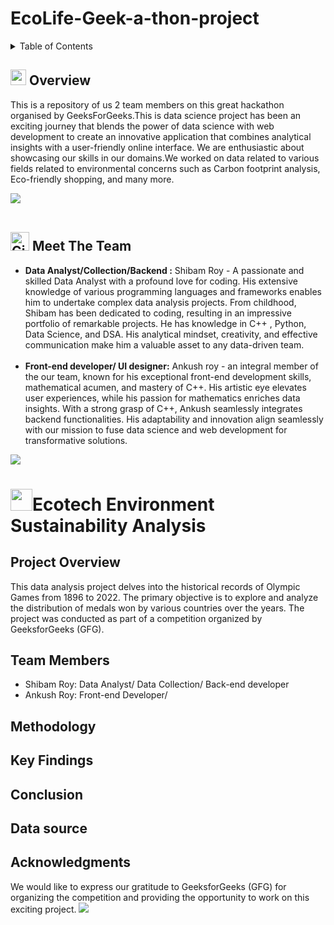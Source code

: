 # EcoLife-Geek-a-thon-project
<details>
    <summary>Table of Contents</summary>
    <ol>
        <li>
            <a href="#Overview">Overview</a>
        </li>
        <li>
            <a href="#meet_the_team">Meet The Team</a>
        </li>
        <li>
            <a href="#EchoLife-analysis">Ecotech Environment Sustainability Analysis</a>
        </li>
        <ul>
            <li><a href="#project-overview">Project Overview</a></li>
            <li><a href="#team-members">Team Members</a></li>
            <li><a href="#methodology">Methodology</a></li>
            <li><a href="#key-findings">Key Findings</a></li>
            <li><a href="#conclusion">Conclusion</a></li>
            <li><a href="#data-source">Data Source</a></li>
            <li><a href="#acknowledgments">Acknowledgement</a></li>
        </ul>
    </ol>
</details >

<h2 id="Overview">
 <img src="https://media2.giphy.com/media/QssGEmpkyEOhBCb7e1/giphy.gif?cid=ecf05e47a0n3gi1bfqntqmob8g9aid1oyj2wr3ds3mg700bl&rid=giphy.gif" width="25" class="overviews"><b> Overview</b>
</h2>
This is a repository of us 2 team members on this great hackathon organised by GeeksForGeeks.This is data science project has been an exciting journey that blends the power of data science with web development to create an innovative application that combines analytical insights with a user-friendly online interface. We are enthusiastic about showcasing our skills in our domains.We worked on data related to various fields related to environmental concerns such as Carbon footprint analysis, Eco-friendly shopping, and many more.

<img src="https://user-images.githubusercontent.com/73097560/115834477-dbab4500-a447-11eb-908a-139a6edaec5c.gif"><br><br>
<h2 id="meet_the_team">
<img src="https://media.giphy.com/media/W5eoZHPpUx9sapR0eu/giphy.gif" width="30px" alt="Git"/>&nbsp;<b>Meet The Team</b>
 </h2>

<ul>
    <li>
        <strong>Data Analyst/Collection/Backend :</strong> Shibam Roy - A passionate and skilled Data Analyst with a profound love for
        coding. His extensive knowledge of various programming languages and frameworks enables him to undertake complex
        data analysis projects. From childhood, Shibam has been dedicated to coding, resulting in an impressive
        portfolio of remarkable projects. He has knowledge in C++ , Python, Data Science, and DSA. His analytical mindset, creativity, and effective communication make him a
        valuable asset to any data-driven team. 
    </li>
    <br>
    <li>
        <strong>Front-end developer/ UI designer:</strong> Ankush roy - an integral member of the our team, known for his exceptional front-end development skills, mathematical acumen, and mastery of C++. His artistic eye elevates user experiences, while his passion for mathematics enriches data insights. With a strong grasp of C++, Ankush seamlessly integrates backend functionalities. His adaptability and innovation align seamlessly with our mission to fuse data science and web development for transformative solutions.
    </li>
   
</ul>
<img src="https://user-images.githubusercontent.com/73097560/115834477-dbab4500-a447-11eb-908a-139a6edaec5c.gif"><br>

<h1 id="EchoLife-analysis">
    <img src="https://media.giphy.com/media/iY8CRBdQXODJSCERIr/giphy.gif" width="35"><b>Ecotech Environment Sustainability Analysis </b>
</h1>

## Project Overview
This data analysis project delves into the historical records of Olympic Games from 1896 to 2022. The primary objective is to explore and analyze the distribution of medals won by various countries over the years. The project was conducted as part of a competition organized by GeeksforGeeks (GFG).

## Team Members
- Shibam Roy: Data Analyst/ Data Collection/ Back-end developer
- Ankush Roy: Front-end Developer/ 

## Methodology


## Key Findings


## Conclusion


## Data source

## Acknowledgments
We would like to express our gratitude to GeeksforGeeks (GFG) for organizing the competition and providing the opportunity to work on this exciting project.
<img src="https://user-images.githubusercontent.com/73097560/115834477-dbab4500-a447-11eb-908a-139a6edaec5c.gif">
